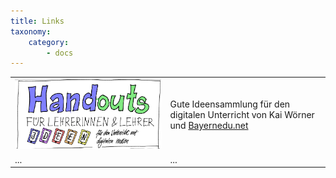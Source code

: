 ```yaml
---
title: Links
taxonomy:
    category:
        - docs
---
```




|  |  |
| ------ | ------ |
| <div id="maxImg400">![](HandoutsBayernEDU.png)</div>| Gute Ideensammlung für den digitalen Unterricht von Kai Wörner und [Bayernedu.net](https://drive.google.com/file/d/107xVeRA6J_tfBTXPlbW9AJhe_ICWUdsg/view)|
| ... | ... |